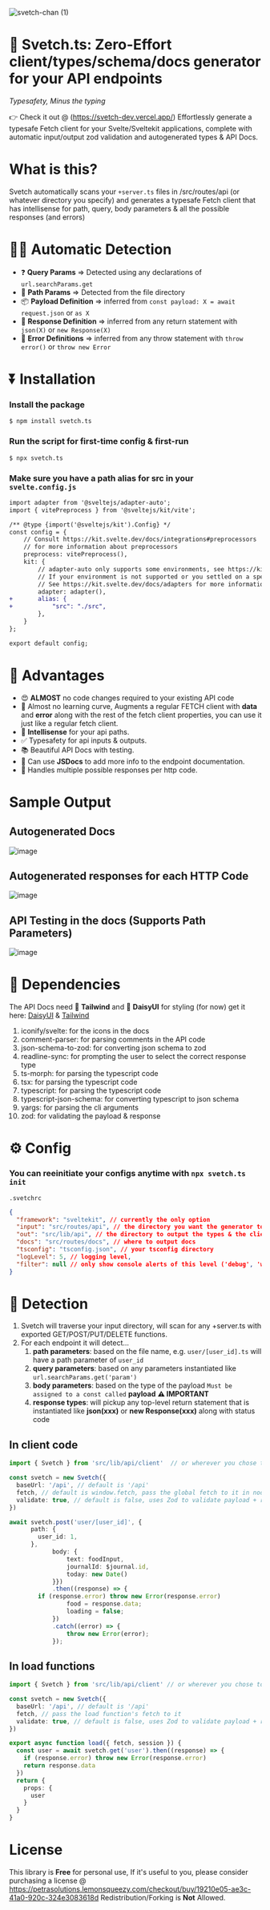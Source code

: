 ![svetch-chan (1)](https://github.com/Bewinxed/svetch/assets/9145989/67c36f21-a21e-42f1-ba50-42f457948c46)

# 🚀 Svetch.ts: Zero-Effort client/types/schema/docs generator for your API endpoints
*Typesafety, Minus the typing*

👉 Check it out @ (https://svetch-dev.vercel.app/)
Effortlessly generate a typesafe Fetch client for your Svelte/Sveltekit applications, complete with automatic input/output zod validation and autogenerated types & API Docs.

# What is this?
Svetch automatically scans your `+server.ts` files in /src/routes/api (or whatever directory you specify) and generates a typesafe Fetch client that has intellisense for path, query, body parameters & all the possible responses (and errors)

# 🧙‍♂️ Automatic Detection
- ❓ **Query Params** => Detected using any declarations of `url.searchParams.get`
- 📂 **Path Params** => Detected from the file directory
- 📦 **Payload Definition** => inferred from `const payload: X = await request.json`  or `as X`
- 💬 **Response Definition** => inferred  from any return statement with `json(X)` or `new Response(X)`
- 📛 **Error Definitions** => inferred from any throw statement with `throw error()` or `throw new Error`

# ⏬ Installation
### Install the package
`$ npm install svetch.ts`
### Run the script for first-time config & first-run
`$ npx svetch.ts`
### Make sure you have a path alias for src in your `svelte.config.js`
```diff
import adapter from '@sveltejs/adapter-auto';
import { vitePreprocess } from '@sveltejs/kit/vite';

/** @type {import('@sveltejs/kit').Config} */
const config = {
	// Consult https://kit.svelte.dev/docs/integrations#preprocessors
	// for more information about preprocessors
	preprocess: vitePreprocess(),
	kit: {
		// adapter-auto only supports some environments, see https://kit.svelte.dev/docs/adapter-auto for a list.
		// If your environment is not supported or you settled on a specific environment, switch out the adapter.
		// See https://kit.svelte.dev/docs/adapters for more information about adapters.
		adapter: adapter(),
+		alias: {
+			"src": "./src",
		},
	}
};

export default config;

```

# 🌟 Advantages
- 😍 **ALMOST** no code changes required to your existing API code
- 🚀 Almost no learning curve, Augments a regular FETCH client with **data** and **error** along with the rest of the fetch client properties, you can use it just like a regular fetch client.
- 🔎 **Intellisense** for your api paths.
- ✅ Typesafety for api inputs & outputs.
- 📚 Beautiful API Docs with testing.
- 📃 Can use **JSDocs** to add more info to the endpoint documentation.
- 🤖 Handles multiple possible responses per http code.

# Sample Output
## Autogenerated Docs
![image](https://github.com/Bewinxed/svetch/assets/9145989/41cafb34-5608-4013-9e8a-2fa338379d19)
## Autogenerated responses for each HTTP Code
![image](https://github.com/Bewinxed/svetch/assets/9145989/797d0358-4968-41c0-8923-a7b2291541dd)
## API Testing in the docs (Supports Path Parameters)
![image](https://github.com/Bewinxed/svetch/assets/9145989/d3405f70-3ec4-4fba-89b7-5e41b9b445d2)

# 🤝 Dependencies
The API Docs need 💨 **Tailwind** and 🌼 **DaisyUI** for styling (for now)
get it here: [DaisyUI](https://daisyui.com/installation) & [Tailwind](https://tailwindcss.com)

1. iconify/svelte: for the icons in the docs
2. comment-parser: for parsing comments in the API code
3. json-schema-to-zod: for converting json schema to zod
4. readline-sync: for prompting the user to select the correct response type
5. ts-morph: for parsing the typescript code
6. tsx: for parsing the typescript code
7. typescript: for parsing the typescript code
8. typescript-json-schema: for converting typescript to json schema
9. yargs: for parsing the cli arguments
10. zod: for validating the payload & response

# ⚙ Config
### You can reeinitiate your configs anytime with `npx svetch.ts init`
`.svetchrc`
```json
{
  "framework": "sveltekit", // currently the only option
  "input": "src/routes/api", // the directory you want the generator to traverse
  "out": "src/lib/api", // the directory to output the types & the client to
  "docs": "src/routes/docs", // where to output docs
  "tsconfig": "tsconfig.json", // your tsconfig directory
  "logLevel": 5, // logging level, 
  "filter": null // only show console alerts of this level ('debug', 'warn', 'success', 'warn')
}

```

# 🔎 Detection
1. Svetch will traverse your input directory, will scan for any +server.ts with exported GET/POST/PUT/DELETE functions.
2. For each endpoint it will detect...
    1. **path parameters**: based on the file name, e.g. `user/[user_id].ts` will have a path parameter of `user_id`
    2. **query parameters**: based on any parameters instantiated like `url.searchParams.get('param')`
    3. **body parameters**: based on the type of the payload `Must be assigned to a const called` **payload** **⚠ IMPORTANT**
    4. **response types**: will pickup any top-level return statement that is instantiated like **json(xxx)** or **new Response(xxx)** along with status code
  
## In client code
```ts
import { Svetch } from 'src/lib/api/client'  // or wherever you chose to generate the client

const svetch = new Svetch({
  baseUrl: '/api', // default is '/api'
  fetch, // default is window.fetch, pass the global fetch to it in node, etc...
  validate: true, // default is false, uses Zod to validate payload + response
})

await svetch.post('user/[user_id]', {
      path: {
        user_id: 1,
      },
			body: {
				text: foodInput,
				journalId: $journal.id,
				today: new Date()
			}})
			.then((response) => {
        if (response.error) throw new Error(response.error)
				food = response.data;
				loading = false;
			})
			.catch((error) => {
				throw new Error(error);
			});
```

## In load functions
```ts
import { Svetch } from 'src/lib/api/client' // or wherever you chose to generate the client

const svetch = new Svetch({
  baseUrl: '/api', // default is '/api'
  fetch, // pass the load function's fetch to it
  validate: true, // default is false, uses Zod to validate payload + response
})

export async function load({ fetch, session }) {
  const user = await svetch.get('user').then((response) => {
    if (response.error) throw new Error(response.error)
    return response.data
  })
  return {
    props: {
      user
    }
  }
}
```

# License
This library is **Free** for personal use, If it's useful to you, please consider purchasing a license @ https://petrasolutions.lemonsqueezy.com/checkout/buy/19210e05-ae3c-41a0-920c-324e3083618d
Redistribution/Forking is **Not** Allowed.